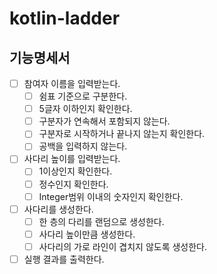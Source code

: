 # kotlin-ladder
## 기능명세서
- [ ] 참여자 이름을 입력받는다.
    - [ ] 쉼표 기준으로 구분한다.
    - [ ] 5글자 이하인지 확인한다.
    - [ ] 구분자가 연속해서 포함되지 않는다.
    - [ ] 구분자로 시작하거나 끝나지 않는지 확인한다.
    - [ ] 공백을 입력하지 않는다.
- [ ] 사다리 높이를 입력받는다.
    - [ ] 1이상인지 확인한다.
    - [ ] 정수인지 확인한다.
    - [ ] Integer범위 이내의 숫자인지 확인한다.
- [ ] 사다리를 생성한다.
    - [ ] 한 층의 다리를 랜덤으로 생성한다.
    - [ ] 사다리 높이만큼 생성한다.
    - [ ] 사다리의 가로 라인이 겹치지 않도록 생성한다.
- [ ] 실행 결과를 출력한다.

